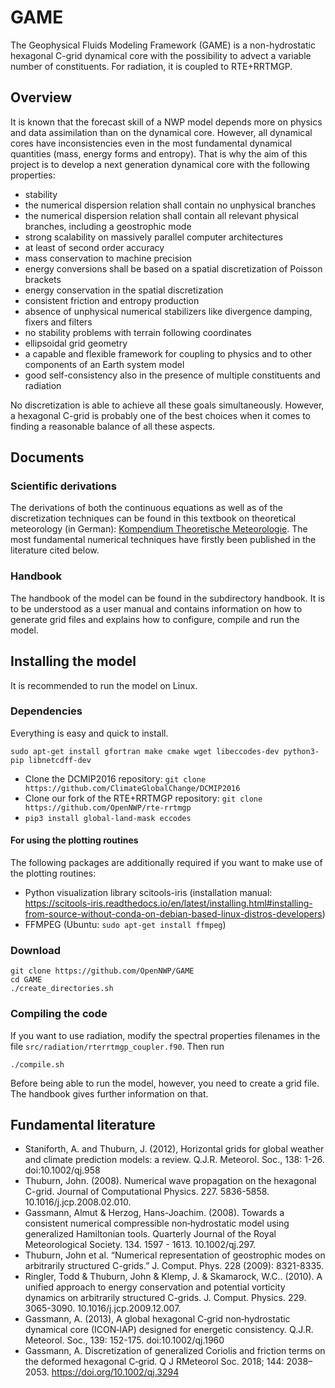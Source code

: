 
# GAME

The Geophysical Fluids Modeling Framework (GAME) is a non-hydrostatic hexagonal C-grid dynamical core with the possibility to advect a variable number of constituents. For radiation, it is coupled to RTE+RRTMGP.

## Overview

It is known that the forecast skill of a NWP model depends more on physics and data assimilation than on the dynamical core. However, all dynamical cores have inconsistencies even in the most fundamental dynamical quantities (mass, energy forms and entropy). That is why the aim of this project is to develop a next generation dynamical core with the following properties:

* stability
* the numerical dispersion relation shall contain no unphysical branches
* the numerical dispersion relation shall contain all relevant physical branches, including a geostrophic mode
* strong scalability on massively parallel computer architectures
* at least of second order accuracy
* mass conservation to machine precision
* energy conversions shall be based on a spatial discretization of Poisson brackets
* energy conservation in the spatial discretization
* consistent friction and entropy production
* absence of unphysical numerical stabilizers like divergence damping, fixers and filters
* no stability problems with terrain following coordinates
* ellipsoidal grid geometry
* a capable and flexible framework for coupling to physics and to other components of an Earth system model
* good self-consistency also in the presence of multiple constituents and radiation

No discretization is able to achieve all these goals simultaneously. However, a hexagonal C-grid is probably one of the best choices when it comes to finding a reasonable balance of all these aspects.

## Documents

### Scientific derivations

The derivations of both the continuous equations as well as of the discretization techniques can be found in this textbook on theoretical meteorology (in German): [Kompendium Theoretische Meteorologie](https://raw.githubusercontent.com/MHBalsmeier/kompendium/main/kompendium.pdf). The most fundamental numerical techniques have firstly been published in the literature cited below.

### Handbook

The handbook of the model can be found in the subdirectory handbook. It is to be understood as a user manual and contains information on how to generate grid files and explains how to configure, compile and run the model.

## Installing the model

It is recommended to run the model on Linux.

### Dependencies

Everything is easy and quick to install.

	sudo apt-get install gfortran make cmake wget libeccodes-dev python3-pip libnetcdff-dev

* Clone the DCMIP2016 repository: `git clone https://github.com/ClimateGlobalChange/DCMIP2016`
* Clone our fork of the RTE+RRTMGP repository: `git clone https://github.com/OpenNWP/rte-rrtmgp`
* `pip3 install global-land-mask eccodes`

#### For using the plotting routines

The following packages are additionally required if you want to make use of the plotting routines:

* Python visualization library scitools-iris (installation manual: https://scitools-iris.readthedocs.io/en/latest/installing.html#installing-from-source-without-conda-on-debian-based-linux-distros-developers)
* FFMPEG (Ubuntu: `sudo apt-get install ffmpeg`)

### Download

	git clone https://github.com/OpenNWP/GAME
	cd GAME
	./create_directories.sh

### Compiling the code

If you want to use radiation, modify the spectral properties filenames in the file `src/radiation/rterrtmgp_coupler.f90`. Then run

	./compile.sh

Before being able to run the model, however, you need to create a grid file. The handbook gives further information on that.

## Fundamental literature

* Staniforth, A. and Thuburn, J. (2012), Horizontal grids for global weather and climate prediction models: a review. Q.J.R. Meteorol. Soc., 138: 1-26. doi:10.1002/qj.958
* Thuburn, John. (2008). Numerical wave propagation on the hexagonal C-grid. Journal of Computational Physics. 227. 5836-5858. 10.1016/j.jcp.2008.02.010. 
* Gassmann, Almut & Herzog, Hans-Joachim. (2008). Towards a consistent numerical compressible non‐hydrostatic model using generalized Hamiltonian tools. Quarterly Journal of the Royal Meteorological Society. 134. 1597 - 1613. 10.1002/qj.297.
* Thuburn, John et al. “Numerical representation of geostrophic modes on arbitrarily structured C-grids.” J. Comput. Phys. 228 (2009): 8321-8335.
* Ringler, Todd & Thuburn, John & Klemp, J. & Skamarock, W.C.. (2010). A unified approach to energy conservation and potential vorticity dynamics on arbitrarily structured C-grids. J. Comput. Physics. 229. 3065-3090. 10.1016/j.jcp.2009.12.007.
* Gassmann, A. (2013), A global hexagonal C‐grid non‐hydrostatic dynamical core (ICON‐IAP) designed for energetic consistency. Q.J.R. Meteorol. Soc., 139: 152-175. doi:10.1002/qj.1960
* Gassmann, A. Discretization of generalized Coriolis and friction terms on the deformed hexagonal C‐grid. Q J RMeteorol Soc. 2018; 144: 2038– 2053. https://doi.org/10.1002/qj.3294



